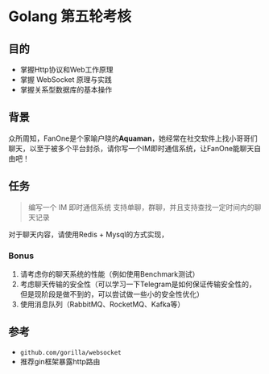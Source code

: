 # Golang 第五轮考核
## 目的

- 掌握Http协议和Web工作原理
- 掌握 WebSocket 原理与实践
- 掌握关系型数据库的基本操作

## 背景

众所周知，FanOne是个家喻户晓的**Aquaman**，她经常在社交软件上找小哥哥们聊天，以至于被多个平台封杀，请你写一个IM即时通信系统，让FanOne能聊天自由吧！

## 任务

> 编写一个 IM 即时通信系统 支持单聊，群聊，并且支持查找一定时间内的聊天记录

对于聊天内容，请使用Redis + Mysql的方式实现，

### Bonus

1. 请考虑你的聊天系统的性能（例如使用Benchmark测试）
1. 考虑聊天传输的安全性（可以学习一下Telegram是如何保证传输安全性的，但是现阶段是做不到的，可以尝试做一些小的安全性优化）
1. 使用消息队列（RabbitMQ、RocketMQ、Kafka等）

## 参考

- `github.com/gorilla/websocket`
- 推荐gin框架暴露http路由
